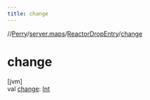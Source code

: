 ```yaml
---
title: change
---
```

//[Perry](../../../index.html)/[server.maps](../index.html)/[ReactorDropEntry](index.html)/[change](change.html)



# change



[jvm]\
val [change](change.html): [Int](https://kotlinlang.org/api/latest/jvm/stdlib/kotlin/-int/index.html)




